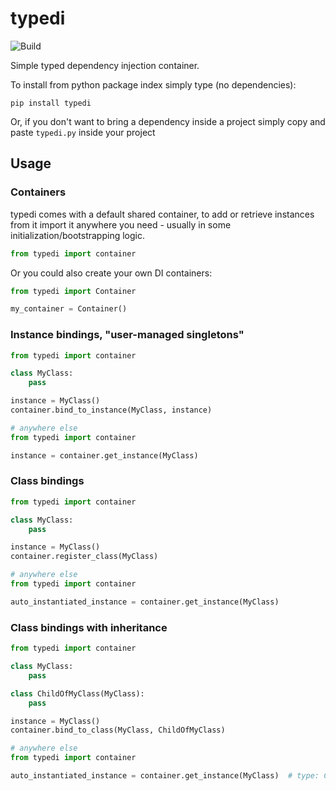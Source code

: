 # typedi

![Build](https://github.com/bshishov/typedi/workflows/Build/badge.svg)

Simple typed dependency injection container.

To install from python package index simply type (no dependencies):
```
pip install typedi
```

Or, if you don't want to bring a dependency inside a project simply copy and paste `typedi.py` inside your project

## Usage
### Containers

typedi comes with a default shared container, to add or retrieve instances from it import it anywhere you need - usually in some initialization/bootstrapping logic.
 
 ```python
from typedi import container
```

Or you could also create your own DI containers:

```python
from typedi import Container

my_container = Container()
```

### Instance bindings, "user-managed singletons"
```python
from typedi import container

class MyClass:
    pass

instance = MyClass()
container.bind_to_instance(MyClass, instance)

# anywhere else
from typedi import container

instance = container.get_instance(MyClass)
```

### Class bindings
```python
from typedi import container

class MyClass:
    pass

instance = MyClass()
container.register_class(MyClass)

# anywhere else
from typedi import container

auto_instantiated_instance = container.get_instance(MyClass)
```

### Class bindings with inheritance
```python
from typedi import container

class MyClass:
    pass

class ChildOfMyClass(MyClass):
    pass

instance = MyClass()
container.bind_to_class(MyClass, ChildOfMyClass)

# anywhere else
from typedi import container

auto_instantiated_instance = container.get_instance(MyClass)  # type: ChildOfMyClass
```